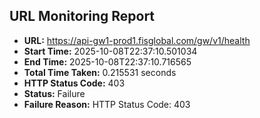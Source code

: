 ## URL Monitoring Report

- **URL:** https://api-gw1-prod1.fisglobal.com/gw/v1/health
- **Start Time:** 2025-10-08T22:37:10.501034
- **End Time:** 2025-10-08T22:37:10.716565
- **Total Time Taken:** 0.215531 seconds
- **HTTP Status Code:** 403
- **Status:** Failure
- **Failure Reason:** HTTP Status Code: 403
